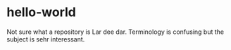 # hello-world
Not sure what a repository is 
Lar dee dar. Terminology is confusing but the subject is sehr interessant.
